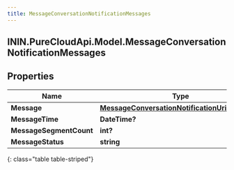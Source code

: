```yaml
---
title: MessageConversationNotificationMessages
---
```

## ININ.PureCloudApi.Model.MessageConversationNotificationMessages

## Properties

|Name | Type | Description | Notes|
|------------ | ------------- | ------------- | -------------|
| **Message** | [**MessageConversationNotificationUriReference**](MessageConversationNotificationUriReference.html) |  | [optional] |
| **MessageTime** | **DateTime?** |  | [optional] |
| **MessageSegmentCount** | **int?** |  | [optional] |
| **MessageStatus** | **string** |  | [optional] |
{: class="table table-striped"}


